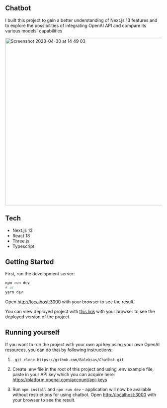 ## Chatbot

I built this project to gain a better understanding of Next.js 13 features and to explore the possibilities of integrating OpenAI API and compare its various models' capabilities

<img width="537" alt="Screenshot 2023-04-30 at 14 49 03" src="https://user-images.githubusercontent.com/58878092/235356435-ed08ffe0-e868-4fcd-a8b8-e306b57be1d3.png">

## Tech

- Next.js 13
- React 18
- Three.js
- Typescript

## Getting Started

First, run the development server:

```bash
npm run dev
# or
yarn dev
```

Open [http://localhost:3000](http://localhost:3000) with your browser to see the result.

You can view deployed project with [this link](https://youvsai-baleksas.vercel.app/) with your browser to see the deployed version of the project.

## Running yourself

If you want to run the project with your own api key using your own OpenAI resources, you can do that by following instructions:

1. ` git clone https://github.com/Baleksas/Chatbot.git`

2. Create .env file in the root of this project and using .env.example file, paste in your API key which you can acquire here: https://platform.openai.com/account/api-keys

3. Run `npm install` and `npm run dev` - application will now be available without restrictions for using chatbot. Open [http://localhost:3000](http://localhost:3000) with your browser to see the result.
